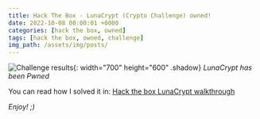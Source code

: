 ```yaml
---
title: Hack The Box - LunaCrypt (Crypto Challenge) owned!
date: 2022-10-08 00:00:01 +0000
categories: [hack the box, owned]
tags: [hack the box, owned, challenge]
img_path: /assets/img/posts/
---
```


![Challenge results](owned-lunacrypt.png){: width="700" height="600" .shadow}
_LunaCrypt has been Pwned_

You can read how I solved it in: [Hack the box LunaCrypt walkthrough](https://rubenhortas.github.io/posts/lunacrypt-walkthrough/)

_Enjoy! ;)_
